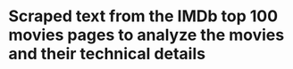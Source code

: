 # Scraped text from the IMDb top 100 movies pages to analyze the movies and their technical details
